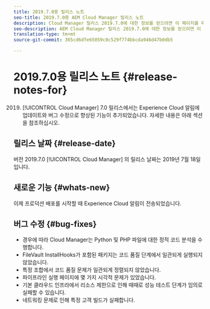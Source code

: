 ```yaml
---
title: 2019.7.0용 릴리스 노트
seo-title: 2019.7.0용 AEM Cloud Manager 릴리스 노트
description: Cloud Manager 릴리스 2019.7.0에 대한 정보를 얻으려면 이 페이지를 따르십시오.
seo-description: AEM Cloud Manager 릴리스 2019.7.0에 대한 정보를 얻으려면 이 페이지를 따르십시오.
translation-type: tm+mt
source-git-commit: 365cd6dfe65059c0c529f774bbcda946d47b0db5

---
```


# 2019.7.0용 릴리스 노트 {#release-notes-for}

2019. [!UICONTROL Cloud Manager] 7.0 릴리스에서는 Experience Cloud 알림에 업데이트와 버그 수정으로 향상된 기능이 추가되었습니다. 자세한 내용은 아래 섹션을 참조하십시오.

## 릴리스 날짜 {#release-date}

버전 2019.7.0 [!UICONTROL Cloud Manager] 의 릴리스 날짜는 2019년 7월 18일입니다.

## 새로운 기능 {#whats-new}

이제 프로덕션 배포를 시작할 때 Experience Cloud 알림이 전송되었습니다.

## 버그 수정 {#bug-fixes}

* 경우에 따라 Cloud Manager는 Python 및 PHP 파일에 대한 정적 코드 분석을 수행합니다.
* FileVault InstallHooks가 포함된 패키지는 코드 품질 단계에서 일관되게 실행되지 않았습니다.
* 특정 조합에서 코드 품질 문제가 일관되게 정렬되지 않았습니다.
* 파이프라인 실행 페이지에 몇 가지 시각적 문제가 있었습니다.
* 기본 클라우드 인프라에서 리소스 제한으로 인해 때때로 성능 테스트 단계가 임의로 실패할 수 있습니다.
* 네트워킹 문제로 인해 특정 고객 빌드가 실패합니다.